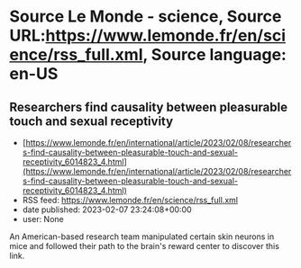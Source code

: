# Source Le Monde - science, Source URL:https://www.lemonde.fr/en/science/rss_full.xml, Source language: en-US

## Researchers find causality between pleasurable touch and sexual receptivity
 - [https://www.lemonde.fr/en/international/article/2023/02/08/researchers-find-causality-between-pleasurable-touch-and-sexual-receptivity_6014823_4.html](https://www.lemonde.fr/en/international/article/2023/02/08/researchers-find-causality-between-pleasurable-touch-and-sexual-receptivity_6014823_4.html)
 - RSS feed: https://www.lemonde.fr/en/science/rss_full.xml
 - date published: 2023-02-07 23:24:08+00:00
 - user: None

An American-based research team manipulated certain skin neurons in mice and followed their path to the brain's reward center to discover this link.
